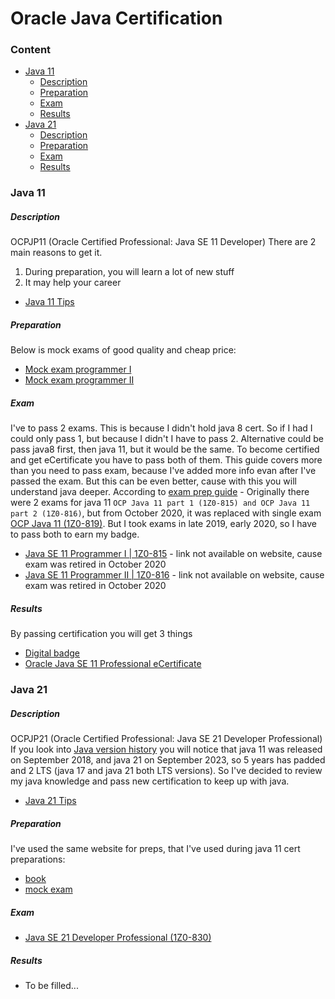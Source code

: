 # Oracle Java Certification

### Content
* [Java 11](#java-11)
  * [Description](#description)
  * [Preparation](#preparation)
  * [Exam](#exam)
  * [Results](#results)
* [Java 21](#java-21)  
  * [Description](#description-1)
  * [Preparation](#preparation-1)
  * [Exam](#exam-1)
  * [Results](#results-1)

### Java 11
##### Description
OCPJP11 (Oracle Certified Professional: Java SE 11 Developer)
There are 2 main reasons to get it.
1. During preparation, you will learn a lot of new stuff
2. It may help your career
* [Java 11 Tips](/files/java11/ocpjp11.md)

##### Preparation
Below is mock exams of good quality and cheap price:
* [Mock exam programmer I](https://enthuware.com/java-certification-mock-exams/oracle-certified-associate/ocp-java-11-exam-i-1z0-815)
* [Mock exam programmer II](https://enthuware.com/java-certification-mock-exams/oracle-certified-professional/ocp-java-11-exam-ii-1z0-816)

##### Exam
I've to pass 2 exams. This is because I didn't hold java 8 cert. So if I had I could only pass 1, but because I didn't I have to pass 2. Alternative could be pass java8 first, then java 11, but it would be the same. To become certified and get eCertificate you have to pass both of them.  This guide covers more than you need to pass exam, because I've added more info evan after I've passed the exam. But this can be even better, cause with this you will understand java deeper.
According to [exam prep guide](https://enthuware.com/resources/java-certification-faq/250-new-java-11-certification-exam-1z0-819) - Originally there were 2 exams for java 11 `OCP Java 11 part 1 (1Z0-815) and OCP Java 11 part 2 (1Z0-816)`, but from October 2020, it was replaced with single exam [OCP Java 11 (1Z0-819)](https://mylearn.oracle.com/ou/exam/java-se-11-developer-1z0-819/40805/110627/170353). But I took exams in late 2019, early 2020, so I have to pass both to earn my badge.
* [Java SE 11 Programmer I | 1Z0-815](https://education.oracle.com/java-se-11-programmer-i/pexam_1Z0-815) - link not available on website, cause exam was retired in October 2020
* [Java SE 11 Programmer II | 1Z0-816](https://education.oracle.com/java-se-11-programmer-ii/pexam_1Z0-816) - link not available on website, cause exam was retired in October 2020


##### Results
By passing certification you will get 3 things
* [Digital badge](https://www.youracclaim.com/badges/e012ec2d-fb28-4694-97b8-cf5b2f8eac7d)
* [Oracle Java SE 11 Professional eCertificate](https://github.com/dgaydukov/cert-ocpjp11/blob/master/files/cert.pdf)

### Java 21
##### Description
OCPJP21 (Oracle Certified Professional: Java SE 21 Developer Professional)
If you look into [Java version history](https://en.wikipedia.org/wiki/Java_version_history) you will notice that java 11 was released on September 2018, and java 21 on September 2023, so 5 years has padded and 2 LTS (java 17 and java 21 both LTS versions). So I've decided to review my java knowledge and pass new certification to keep up with java.
* [Java 21 Tips](/files/java21/ocpjp21.md)

##### Preparation
I've used the same website for preps, that I've used during java 11 cert preparations:
* [book](https://enthuware.com/books/295-java-21-certification-fundamentals)
* [mock exam](https://enthuware.com/java-certification-mock-exams/oracle-certified-professional/ocp-java-21-exam-1z0-830)

##### Exam
* [Java SE 21 Developer Professional (1Z0-830)](https://mylearn.oracle.com/ou/exam/java-se-21-developer-professional-1z0-830/105037/139080/220555)

##### Results
* To be filled...
